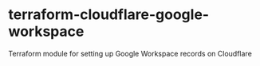 # terraform-cloudflare-google-workspace
Terraform module for setting up Google Workspace records on Cloudflare

